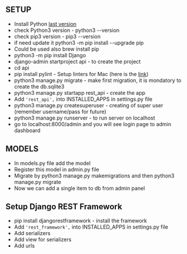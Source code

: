 ## SETUP

- Install Python [last version](https://www.python.org/)
- check Python3 version - python3 --version
- check pip3 version - pip3 --version
- if need update it python3 -m pip install --upgrade pip
- Could be used also brew install pip
- python3 -m pip install Django
- django-admin startproject api - to create the project
- cd api
- pip install pylint - Setup linters for Mac (here is the [link](https://www.pylint.org/#install))
- python3 manage.py migrate - make first migration, it is mondatory to create the db.sqlite3
- python3 manage.py startapp rest_api - create the app
- Add `'rest_api',` into INSTALLED_APPS in settings.py file
- python3 manage.py createsuperuser - creating of super user (remember username/pass for future)
- python3 manage.py runserver - to run server on localhost
- go to localhost:8000/admin and you will see login page to admin dashboard

## MODELS

- In models.py file add the model
- Register this model in admin.py file
- Migrate by python3 manage.py makemigrations and then python3 manage.py migrate
- Now we can add a single item to db from admin panel

## Setup Django REST Framework

- pip install djangorestframework - install the framework
- Add `'rest_framework',` into INSTALLED_APPS in settings.py file
- Add serializers
- Add view for serializers
- Add urls

